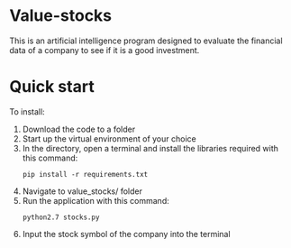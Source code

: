 # Value-stocks

This is an artificial intelligence program designed to evaluate the financial data of a company to
see if it is a good investment.

# Quick start

To install:

1. Download the code to a folder 
2. Start up the virtual environment of your choice
3. In the directory, open a terminal and install the libraries required with this command: 
    ```
    pip install -r requirements.txt
    ```
4. Navigate to value_stocks/ folder
5. Run the application with this command:
    ```
    python2.7 stocks.py
    ```
6. Input the stock symbol of the company into the terminal
